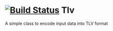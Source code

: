 [![Build Status](https://travis-ci.org/8eanux/Tlv.svg?branch=master)](https://travis-ci.org/8eanux/Tlv)
Tlv
====

A simple class to encode input data into TLV format

